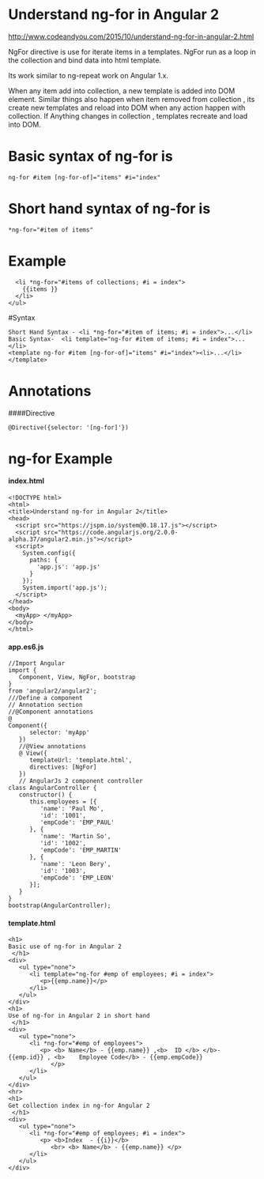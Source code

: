 # Understand ng-for in Angular 2

http://www.codeandyou.com/2015/10/understand-ng-for-in-angular-2.html

NgFor directive is use for iterate items in a templates. NgFor run as a loop in the collection and bind data into html template. 

Its work similar to ng-repeat work on Angular 1.x.

When any item add into collection, a new template is added into DOM element. Similar things also happen when item removed from collection , its create new templates and reload into DOM when any action happen with collection.
If Anything changes in collection , templates recreate and load into DOM.

#  Basic syntax of ng-for is

``` ng-for #item [ng-for-of]="items" #i="index" ```

# Short hand syntax of ng-for is

```*ng-for="#item of items"```


# Example 

```<ul>
  <li *ng-for="#items of collections; #i = index">
    {{items }}
  </li>
</ul>
```

#Syntax

```
Short Hand Syntax - <li *ng-for="#item of items; #i = index">...</li>
Basic Syntax-  <li template="ng-for #item of items; #i = index">...</li>
<template ng-for #item [ng-for-of]="items" #i="index"><li>...</li></template>
```

# Annotations

####Directive 
```
@Directive({selector: '[ng-for]'})
 ```
 
# ng-for Example

#### index.html

```
<!DOCTYPE html>
<html>
<title>Understand ng-for in Angular 2</title>
<head>
  <script src="https://jspm.io/system@0.18.17.js"></script>
  <script src="https://code.angularjs.org/2.0.0-alpha.37/angular2.min.js"></script>
  <script>
    System.config({
      paths: {
        'app.js': 'app.js'
      }
    });
    System.import('app.js');
  </script>
</head>
<body>
  <myApp> </myApp>
</body>
</html>
```


#### app.es6.js

```
//Import Angular
import {
   Component, View, NgFor, bootstrap
}
from 'angular2/angular2';
///Define a component
// Annotation section
//@Component annotations
@
Component({
      selector: 'myApp'
   })
   //@View annotations
   @ View({
      templateUrl: 'template.html',
      directives: [NgFor]
   })
   // AngularJs 2 component controller
class AngularController {
   constructor() {
      this.employees = [{
         'name': 'Paul Mo',
         'id': '1001',
         'empCode': 'EMP_PAUL'
      }, {
         'name': 'Martin So',
         'id': '1002',
         'empCode': 'EMP_MARTIN'
      }, {
         'name': 'Leon Bery',
         'id': '1003',
         'empCode': 'EMP_LEON'
      }];
   }
}
bootstrap(AngularController);
```

#### template.html

``` <hr>
<h1> 
Basic use of ng-for in Angular 2
 </h1>
<div>
   <ul type="none">
      <li template="ng-for #emp of employees; #i = index">
         <p>{{emp.name}}</p>
      </li>
   </ul>
</div>
<h1> 
Use of ng-for in Angular 2 in short hand
 </h1>
<div>
   <ul type="none">
      <li *ng-for="#emp of employees">
         <p> <b> Name</b> - {{emp.name}} ,<b>  ID </b> </b>- {{emp.id}} , <b>    Employee Code</b> - {{emp.empCode}}
            </p>
      </li>
   </ul>
</div>
<hr>
<h1> 
Get collection index in ng-for Angular 2
 </h1>
<div>
   <ul type="none">
      <li *ng-for="#emp of employees; #i = index">
         <p> <b>Index  - {{i}}</b>
            <br> <b> Name</b> - {{emp.name}} </p>
      </li>
   </ul>
</div>
```





